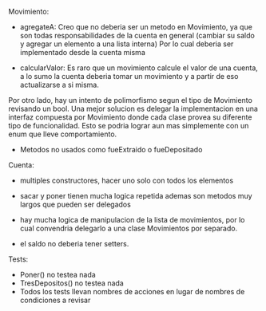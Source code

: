 Movimiento:

- agregateA:
Creo que no deberia ser un metodo en Movimiento,
ya que son todas responsabilidades de la cuenta en general
(cambiar su saldo y agregar un elemento a una lista interna)
Por lo cual deberia ser implementado desde la cuenta misma

- calcularValor: Es raro que un movimiento calcule el valor
de una cuenta, a lo sumo la cuenta deberia tomar un movimiento
y a partir de eso actualizarse a si misma.

Por otro lado, hay un intento de polimorfismo segun el tipo de Movimiento revisando un bool. 
Una mejor solucion es delegar la implementacion en una interfaz compuesta por Movimiento donde cada clase provea su diferente tipo de funcionalidad.
Esto se podria lograr aun mas simplemente con un enum
que lleve comportamiento.

- Metodos no usados como fueExtraido o fueDepositado

Cuenta:

- multiples constructores, hacer uno solo
con todos los elementos

- sacar y poner tienen mucha logica repetida
ademas son metodos muy largos que pueden ser delegados

- hay mucha logica de manipulacion de la lista de movimientos, por lo cual convendria delegarlo a una clase
Movimientos por separado.

- el saldo no deberia tener setters.

Tests: 

- Poner() no testea nada
- TresDepositos() no testea nada
- Todos los tests llevan nombres de acciones 
en lugar de nombres de condiciones a revisar